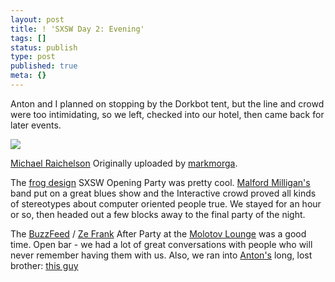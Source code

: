 ```yaml
---
layout: post
title: ! 'SXSW Day 2: Evening'
tags: []
status: publish
type: post
published: true
meta: {}
---
```

Anton and I planned on stopping by the Dorkbot tent, but the line and crowd were too intimidating, so we left, checked into our hotel, then came back for later events.

[![](http://farm1.static.flickr.com/145/426510159_5889f7d93f_m.jpg)](http://www.flickr.com/photos/markmorga/426510159/)

[Michael Raichelson](http://www.flickr.com/photos/markmorga/426510159/) Originally uploaded by [markmorga](http://www.flickr.com/people/markmorga/).

The [frog design](http://www.frogdesign.com/) SXSW Opening Party was pretty cool.  [Malford Milligan's](http://www.malfordmilligan.com/) band put on a great blues show and the Interactive crowd proved all kinds of stereotypes about computer oriented people true.  We stayed for an hour or so, then headed out a few blocks away to the final party of the night.

The [BuzzFeed](http://www.buzzfeed.com/) / [Ze Frank](http://www.zefrank.com/) After Party at the [Molotov Lounge](http://www.molotovlounge.com/) was a good time.   Open bar - we had a lot of great conversations with people who will never remember having them with us.  Also, we ran into [Anton's](http://www.antonolsen.com) long, lost brother:  [this guy](http://michaelraichelson.com/)
